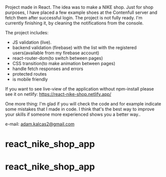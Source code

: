 Project made in React. The idea was to make a NIKE shop. Just for shop purposes, I have placed a few example shoes at the Contenfull server and fetch them after successful login.
The project is not fully ready. I'm currently finishing it, by cleaning the notifications from the console. 

The project includes:
- JS validation (live).
- backend validation (firebase) with the list with the registered users(available from my firebase account)
- react-router-dom(to switch between pages)
- CSS transition(to make animation between pages)
- handle fetch responses and errors
- protected routes 
- is mobile friendly

If you want to see live-view of the application without npm-install please see it on netlify:
https://react-nike-shop.netlify.app/

One more thing: I'm glad if you will check the code and for example indicate some mistakes that I made in code. I think that's the best way to improve your skills if someone more experienced shows you a better way..

e-mail: adam.kalcas2@gmail.com




# react_nike_shop_app

# react_nike_shop_app

